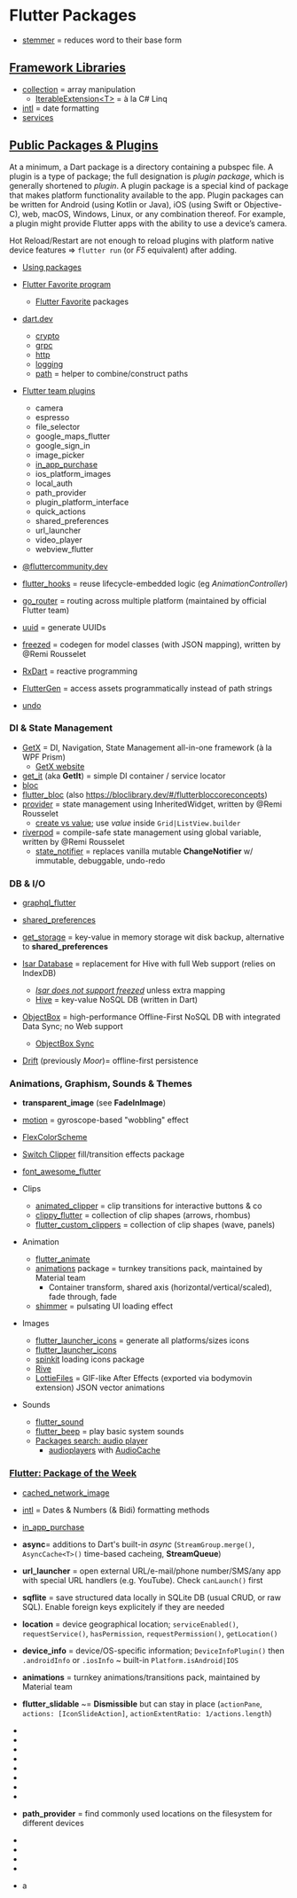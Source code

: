 # Flutter Packages

* [stemmer](https://pub.dev/packages/stemmer) = reduces word to their base form

## [Framework Libraries](https://api.flutter.dev/index.html)

* [collection](https://api.flutter.dev/flutter/package-collection_collection/package-collection_collection-library.html) = array manipulation
  * [IterableExtension\<T>](https://api.flutter.dev/flutter/package-collection_collection/IterableExtension.html) = à la C# Linq
* [intl](https://api.flutter.dev/flutter/intl/intl-library.html) = date formatting
* [services](https://api.flutter.dev/flutter/services/services-library.html)

## [Public Packages & Plugins](https://pub.dev/)

At a minimum, a Dart package is a directory containing a pubspec file.
A plugin is a type of package; the full designation is _plugin package_, which is generally shortened to _plugin_.
A plugin package is a special kind of package that makes platform functionality available to the app. Plugin packages can be written for Android (using Kotlin or Java), iOS (using Swift or Objective-C), web, macOS, Windows, Linux, or any combination thereof. For example, a plugin might provide Flutter apps with the ability to use a device’s camera.

Hot Reload/Restart are not enough to reload plugins with platform native device features => `flutter run` (or _F5_ equivalent) after adding.

* [Using packages](https://docs.flutter.dev/development/packages-and-plugins/using-packages)
* [Flutter Favorite program](https://docs.flutter.dev/development/packages-and-plugins/favorites)
  * [Flutter Favorite](https://pub.dev/packages?q=is%3Aflutter-favorite) packages

* [dart.dev](https://pub.dev/publishers/dart.dev/packages)
  * [crypto](https://pub.dev/packages/crypto)
  * [grpc](https://pub.dev/packages/grpc)
  * [http](https://pub.dev/packages/http)
  * [logging](https://pub.dev/packages/logging)
  * [path](https://pub.dev/packages/path) = helper to combine/construct paths
* [Flutter team plugins](https://github.com/flutter/plugins#plugins)
  * camera
  * espresso
  * file_selector
  * google_maps_flutter
  * google_sign_in
  * image_picker
  * [in_app_purchase](https://pub.dev/packages/in_app_purchase)
  * ios_platform_images
  * local_auth
  * path_provider
  * plugin_platform_interface
  * quick_actions
  * shared_preferences
  * url_launcher
  * video_player
  * webview_flutter
* [@fluttercommunity.dev](https://pub.dev/publishers/fluttercommunity.dev/packages)

* [flutter_hooks](https://pub.dev/packages/flutter_hooks) = reuse lifecycle-embedded logic (eg _AnimationController_)
* [go_router](https://pub.dev/packages/go_router) = routing across multiple platform (maintained by official Flutter team)
* [uuid](https://pub.dev/packages/uuid) = generate UUIDs
* [freezed](https://pub.dev/packages/freezed) = codegen for model classes (with JSON mapping), written by @Remi Rousselet
* [RxDart](https://pub.dev/packages/rxdart) = reactive programming
* [FlutterGen](https://pub.dev/packages/flutter_gen) = access assets programmatically instead of path strings
* [undo](https://pub.dev/packages/undo)

### DI & State Management

* [GetX](https://pub.dev/packages/get) = DI, Navigation, State Management all-in-one framework (à la WPF Prism)
  * [GetX website](https://chornthorn.github.io/getx-docs/)
* [get_it](https://pub.dev/packages/get_it) (aka **GetIt**) = simple DI container / service locator
* [bloc](https://pub.dev/packages/bloc)
* [flutter_bloc](https://pub.dev/packages/flutter_bloc) (also <https://bloclibrary.dev/#/flutterbloccoreconcepts>)
* [provider](https://pub.dev/packages/provider) = state management using InheritedWidget, written by @Remi Rousselet
  * [create vs value](https://stackoverflow.com/a/61861315/3559724); use _value_ inside `Grid|ListView.builder`
* [riverpod](https://pub.dev/packages/flutter_riverpod) = compile-safe state management using global variable, written by @Remi Rousselet
  * [state_notifier](https://pub.dev/packages/state_notifier) = replaces vanilla mutable **ChangeNotifier** w/ immutable, debuggable, undo-redo

### DB & I/O

* [graphql_flutter](https://pub.dev/packages/graphql_flutter)
* [shared_preferences](https://pub.dev/packages/shared_preferences)
* [get_storage](https://pub.dev/packages/get_storage) = key-value in memory storage wit disk backup, alternative to **shared_preferences**

* [Isar Database](https://isar.dev/) = replacement for Hive with full Web support (relies on IndexDB)
  * [_Isar does not support freezed_](https://github.com/isar/isar/issues/197#issuecomment-1207419153) unless extra mapping
  * [Hive](https://pub.dev/packages/hive) = key-value NoSQL DB (written in Dart)
* [ObjectBox](https://objectbox.io/) = high-performance Offline-First NoSQL DB with integrated Data Sync; no Web support
  * [ObjectBox Sync](https://sync.objectbox.io/)
* [Drift](https://drift.simonbinder.eu/) (previously _Moor_)= offline-first persistence

### Animations, Graphism, Sounds & Themes

* **transparent_image** (see **FadeInImage**)
* [motion](https://pub.dev/packages/motion) = gyroscope-based "wobbling" effect
* [FlexColorScheme](https://pub.dev/packages/flex_color_scheme)
* [Switch Clipper](https://pub.dev/packages/flutter_switch_clipper) fill/transition effects package
* [font_awesome_flutter](https://pub.dev/packages/font_awesome_flutter)

* Clips
  * [animated_clipper](https://pub.dev/packages/animated_clipper) = clip transitions for interactive buttons & co
  * [clippy_flutter](https://pub.dev/packages/clippy_flutter) = collection of clip shapes (arrows, rhombus)
  * [flutter_custom_clippers](https://pub.dev/packages/flutter_custom_clippers) = collection of clip shapes (wave, panels)
* Animation
  * [flutter_animate](https://pub.dev/packages/flutter_animate)
  * [animations](https://pub.dev/packages/animations) package = turnkey transitions pack, maintained by Material team
    * Container transform, shared axis (horizontal/vertical/scaled), fade through, fade
  * [shimmer](https://pub.dev/packages/shimmer) = pulsating UI loading effect
* Images
  * [flutter_launcher_icons](https://pub.dev/packages/flutter_launcher_icons) = generate all platforms/sizes icons
  * [flutter_launcher_icons](https://pub.dev/packages/flutter_launcher_icons)
  * [spinkit](https://pub.dev/packages/flutter_spinkit) loading icons package
  * [Rive](https://pub.dev/packages/rive)
  * [LottieFiles](https://pub.dev/packages/lottie) = GIF-like After Effects (exported via bodymovin extension) JSON vector animations
* Sounds
  * [flutter_sound](https://pub.dev/packages/flutter_sound)
  * [flutter_beep](https://pub.dev/packages/flutter_beep) = play basic system sounds
  * [Packages search: audio player](https://pub.dev/packages?q=audio+player)
    * [audioplayers](https://pub.dev/packages/audioplayers) with [AudioCache](https://stackoverflow.com/a/52842613/3559724)

### [Flutter: Package of the Week](https://www.youtube.com/watch?v=r0tHiCjW2w0&list=PLjxrf2q8roU1quF6ny8oFHJ2gBdrYN_AK&index=21)

* [cached_network_image](https://docs.flutter.dev/cookbook/images/cached-images)
* [intl](https://pub.dev/packages/intl) = Dates & Numbers (& Bidi) formatting methods
* [in_app_purchase](https://pub.dev/packages/in_app_purchase)

* **async**= additions to Dart's built-in _async_ (`StreamGroup.merge()`, `AsyncCache<T>()` time-based cacheing, **StreamQueue**)
* **url_launcher** = open external URL/e-mail/phone number/SMS/any app with special URL handlers (e.g. YouTube). Check `canLaunch()` first
* **sqflite** = save structured data locally in SQLite DB (usual CRUD, or raw SQL). Enable foreign keys explicitely if they are needed
* **location** = device geographical location; `serviceEnabled()`, `requestService()`, `hasPermission`, `requestPermission()`, `getLocation()`
* **device_info** = device/OS-specific information; `DeviceInfoPlugin()` then `.androidInfo` or `.iosInfo` ~ built-in `Platform.isAndroid|IOS`
* **animations** = turnkey animations/transitions pack, maintained by Material team
* **flutter_slidable** ~= **Dismissible** but can stay in place (`actionPane`, `actions: [IconSlideAction]`, `actionExtentRatio: 1/actions.length`)
*
*
*
*
*
*
*
*
* **path_provider** = find commonly used locations on the filesystem for different devices
*
*
*
*
* a
